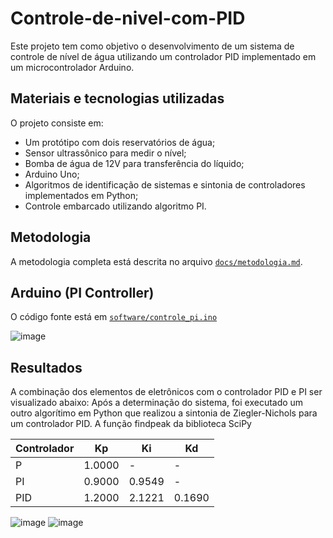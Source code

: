 # Controle-de-nivel-com-PID
Este projeto tem como objetivo o desenvolvimento de um sistema de controle de nível de água utilizando um controlador PID implementado em um microcontrolador Arduino.

## Materiais e tecnologias utilizadas

O projeto consiste em:
- Um protótipo com dois reservatórios de água;
- Sensor ultrassônico para medir o nível;
- Bomba de água de 12V para transferência do líquido;
- Arduino Uno;
- Algoritmos de identificação de sistemas e sintonia de controladores implementados em Python;
- Controle embarcado utilizando algoritmo PI.


## Metodologia
A metodologia completa está descrita no arquivo [`docs/metodologia.md`](docs/metodologia.md).

## Arduino (PI Controller)

O código fonte está em [`software/controle_pi.ino`](software/controle_pi.ino)

![image](https://github.com/user-attachments/assets/a0443860-10f5-45b7-9861-b425bb4837dd)


## Resultados
A combinação dos elementos de eletrônicos com o controlador PID e PI ser visualizado abaixo:
Após a determinação do sistema, foi executado um outro algorítimo em Python que realizou a sintonia de Ziegler-Nichols para um controlador PID. A função findpeak da biblioteca SciPy

| **Controlador** | **Kp** | **Ki** | **Kd** |
| --------------- | ------ | ------ | ------ |
| P               | 1.0000 | -      | -      |
| PI              | 0.9000 | 0.9549 | -      |
| PID             | 1.2000 | 2.1221 | 0.1690 |

![image](https://github.com/user-attachments/assets/4af1ff48-f6a5-466e-ac34-3ba06b51b60e)
![image](https://github.com/user-attachments/assets/72477efd-9ff6-4920-88d5-ff7ca7295643)



